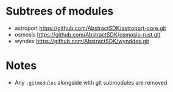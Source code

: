 # Subtrees of modules
- astroport   https://github.com/AbstractSDK/astroport-core.git
- osmosis     https://github.com/AbstractSDK/osmosis-rust.git
- wyndex      https://github.com/AbstractSDK/wynddex.git

# Notes
- Any `.gitmodules` alongside with git submodules are removed 